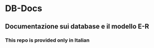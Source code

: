 # DB-Docs
Documentazione sui database e il modello E-R
---
### This repo is provided only in Italian
